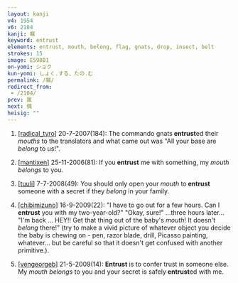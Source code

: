 ```yaml
---
layout: kanji
v4: 1954
v6: 2104
kanji: 嘱
keyword: entrust
elements: entrust, mouth, belong, flag, gnats, drop, insect, belt
strokes: 15
image: E598B1
on-yomi: ショク
kun-yomi: しょく.する、たの.む
permalink: /嘱/
redirect_from:
 - /2104/
prev: 属
next: 偶
heisig: ""
---
```


1) [<a href="http://kanji.koohii.com/profile/radical_tyro">radical_tyro</a>] 20-7-2007(184): The commando gnats<strong> entrust</strong>ed their <em>mouths</em> to the translators and what came out was &quot;All your base are <em>belong</em> to us!&quot;.

2) [<a href="http://kanji.koohii.com/profile/mantixen">mantixen</a>] 25-11-2006(81): If you<strong> entrust</strong> me with something, my <em>mouth belongs</em> to you.

3) [<a href="http://kanji.koohii.com/profile/tuuli">tuuli</a>] 7-7-2008(49): You should only open your <em>mouth</em> to<strong> entrust</strong> someone with a secret if they <em>belong</em> in your family.

4) [<a href="http://kanji.koohii.com/profile/chibimizuno">chibimizuno</a>] 16-9-2009(22): &quot;I have to go out for a few hours. Can I<strong> entrust</strong> you with my two-year-old?&quot; &quot;Okay, sure!&quot; ...three hours later... &quot;I&#039;m back ... HEY!! Get that thing out of the baby&#039;s <em>mouth</em>! It doesn&#039;t <em>belong</em> there!&quot; (try to make a vivid picture of whatever object you decide the baby is chewing on - pen, razor blade, drill, Picasso painting, whatever... but be careful so that it doesn&#039;t get confused with another primitive.).

5) [<a href="http://kanji.koohii.com/profile/vengeorgeb">vengeorgeb</a>] 21-5-2009(14): <strong>Entrust</strong> is to confer trust in someone else. My <em>mouth belongs</em> to you and your secret is safely<strong> entrust</strong>ed with me.

